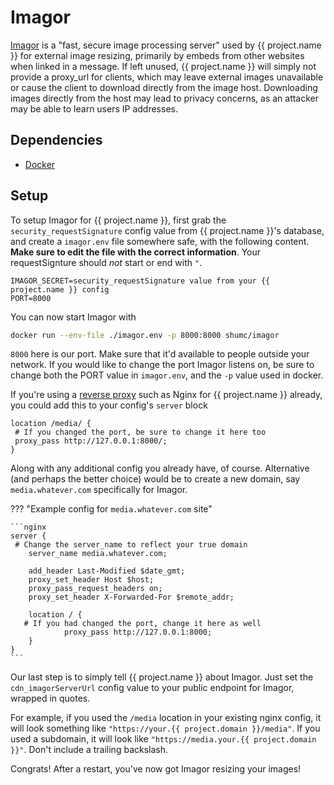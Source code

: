 # Imagor

[Imagor](https://github.com/cshum/imagor) is a "fast, secure image processing server"
used by {{ project.name }} for external image resizing, primarily by embeds from other websites when linked in a message.
If left unused, {{ project.name }} will simply not provide a proxy_url for clients, which may leave external images unavailable
or cause the client to download directly from the image host. Downloading images directly from the host may lead to
privacy concerns, as an attacker may be able to learn users IP addresses.

## Dependencies

- [Docker](https://www.docker.com/)

## Setup

To setup Imagor for {{ project.name }}, first grab the `security_requestSignature` config value from {{ project.name }}'s database,
and create a `imagor.env` file somewhere safe, with the following content.
**Make sure to edit the file with the correct information**. Your requestSignture should _not_ start or end with `"`.

```
IMAGOR_SECRET=security_requestSignature value from your {{ project.name }} config
PORT=8000
```

You can now start Imagor with

```bash
docker run --env-file ./imagor.env -p 8000:8000 shumc/imagor
```

`8000` here is our port. Make sure that it'd available to people outside your network.
If you would like to change the port Imagor listens on, be sure to change both the PORT value in `imagor.env`,
and the `-p` value used in docker.

If you're using a [reverse proxy](../reverseProxy.md) such as Nginx for {{ project.name }} already, you could add this to your config's `server` block

```nginx
location /media/ {
 # If you changed the port, be sure to change it here too
 proxy_pass http://127.0.0.1:8000/;
}
```

Along with any additional config you already have, of course.
Alternative (and perhaps the better choice) would be to create a new domain, say `media.whatever.com` specifically for Imagor.

??? "Example config for `media.whatever.com` site"

    ```nginx
    server {
     # Change the server_name to reflect your true domain
        server_name media.whatever.com;

        add_header Last-Modified $date_gmt;
        proxy_set_header Host $host;
        proxy_pass_request_headers on;
        proxy_set_header X-Forwarded-For $remote_addr;

        location / {
       # If you had changed the port, change it here as well
                proxy_pass http://127.0.0.1:8000;
        }
    }
    ```

Our last step is to simply tell {{ project.name }} about Imagor. Just set the `cdn_imagorServerUrl` config value to your public endpoint for Imagor, wrapped in quotes.

For example, if you used the `/media` location in your existing nginx config, it will look something like `"https://your.{{ project.domain }}/media"`.
If you used a subdomain, it will look like `"https://media.your.{{ project.domain }}"`.
Don't include a trailing backslash.

Congrats! After a restart, you've now got Imagor resizing your images!
